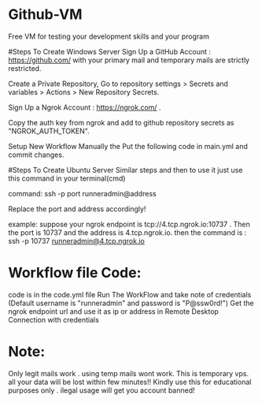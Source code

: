 # Github-VM
Free VM for testing your development skills and your program

#Steps To Create Windows Server
Sign Up a GitHub Account : https://github.com/ with your primary mail and temporary mails are strictly restricted.


Create a Private Repository, Go to repository settings > Secrets and variables > Actions > New Repository Secrets.


Sign Up a Ngrok Account : https://ngrok.com/ .


Copy the auth key from ngrok and add to github repository secrets as "NGROK_AUTH_TOKEN".


Setup New Workflow Manually the Put the following code in main.yml and commit changes.

#Steps To Create Ubuntu Server
Similar steps and then to use it just use this command in your terminal(cmd)

 
command: ssh -p port runneradmin@address

Replace the port and address accordingly!

example: suppose your ngrok endpoint is tcp://4.tcp.ngrok.io:10737 . Then the port is 10737 and the address is 4.tcp.ngrok.io.
      then the command is : ssh -p 10737 runneradmin@4.tcp.ngrok.io


# Workflow file Code:
code is in the code.yml file
Run The WorkFlow and take note of credentials (Default username is "runneradmin" and password is "P@ssw0rd!")
Get the ngrok endpoint url and use it as ip or address in Remote Desktop Connection with credentials


# Note:
Only legit mails work . using temp mails wont work.
This is temporary vps. all your data will be lost within few minutes!!
Kindly use this for educational purposes only . ilegal usage will get you account banned!
